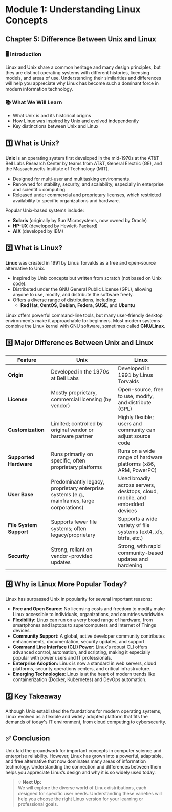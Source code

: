 # Module 1: Understanding Linux Concepts

## Chapter 5: Difference Between Unix and Linux

### 🖥️ Introduction

Linux and Unix share a common heritage and many design principles, but they are distinct operating systems with different histories, licensing models, and areas of use. Understanding their similarities and differences will help you appreciate why Linux has become such a dominant force in modern information technology.

### 📚 What We Will Learn

- What Unix is and its historical origins  
- How Linux was inspired by Unix and evolved independently  
- Key distinctions between Unix and Linux

## 1️⃣ What is Unix?

**Unix** is an operating system first developed in the mid-1970s at the AT&T Bell Labs Research Center by teams from AT&T, General Electric (GE), and the Massachusetts Institute of Technology (MIT).

- Designed for multi-user and multitasking environments.
- Renowned for stability, security, and scalability, especially in enterprise and scientific computing.
- Released under commercial and proprietary licenses, which restricted availability to specific organizations and hardware.

Popular Unix-based systems include:

- **Solaris** (originally by Sun Microsystems, now owned by Oracle)
- **HP-UX** (developed by Hewlett-Packard)
- **AIX** (developed by IBM)

## 2️⃣ What is Linux?

**Linux** was created in 1991 by Linus Torvalds as a free and open-source alternative to Unix.

- Inspired by Unix concepts but written from scratch (not based on Unix code).
- Distributed under the GNU General Public License (GPL), allowing anyone to use, modify, and distribute the software freely.
- Offers a diverse range of distributions, including:
  - **Red Hat**, **CentOS**, **Debian**, **Fedora**, **SUSE**, and **Ubuntu**

Linux offers powerful command-line tools, but many user-friendly desktop environments make it approachable for beginners. Most modern systems combine the Linux kernel with GNU software, sometimes called **GNU/Linux**.

## 3️⃣ Major Differences Between Unix and Linux

| Feature                | Unix                                                        | Linux                                                           |
|------------------------|-------------------------------------------------------------|-----------------------------------------------------------------|
| **Origin**             | Developed in the 1970s at Bell Labs                        | Developed in 1991 by Linus Torvalds                             |
| **License**            | Mostly proprietary, commercial licensing (by vendor)        | Open-source, free to use, modify, and distribute (GPL)          |
| **Customization**      | Limited; controlled by original vendor or hardware partner  | Highly flexible; users and community can adjust source code      |
| **Supported Hardware** | Runs primarily on specific, often proprietary platforms     | Runs on a wide range of hardware platforms (x86, ARM, PowerPC)  |
| **User Base**          | Predominantly legacy, proprietary enterprise systems (e.g., mainframes, large corporations) | Used broadly across servers, desktops, cloud, mobile, and embedded devices |
| **File System Support**| Supports fewer file systems; often legacy/proprietary       | Supports a wide variety of file systems (ext4, xfs, btrfs, etc.)|
| **Security**           | Strong, reliant on vendor-provided updates                  | Strong, with rapid community-based updates and hardening        |

## 4️⃣ Why is Linux More Popular Today?

Linux has surpassed Unix in popularity for several important reasons:

- **Free and Open Source:** No licensing costs and freedom to modify make Linux accessible to individuals, organizations, and countries worldwide.
- **Flexibility:** Linux can run on a very broad range of hardware, from smartphones and laptops to supercomputers and Internet of Things devices.
- **Community Support:** A global, active developer community contributes enhancements, documentation, security updates, and support.
- **Command Line Interface (CLI) Power:** Linux's robust CLI offers advanced control, automation, and scripting, making it especially popular with power users and IT professionals.
- **Enterprise Adoption:** Linux is now a standard in web servers, cloud platforms, security operations centers, and critical infrastructure.
- **Emerging Technologies:** Linux is at the heart of modern trends like containerization (Docker, Kubernetes) and DevOps automation.

## 5️⃣ Key Takeaway

Although Unix established the foundations for modern operating systems, Linux evolved as a flexible and widely adopted platform that fits the demands of today's IT environment, from cloud computing to cybersecurity.

## ✅ Conclusion

Unix laid the groundwork for important concepts in computer science and enterprise reliability. However, Linux has grown into a powerful, adaptable, and free alternative that now dominates many areas of information technology. Understanding the connection and differences between them helps you appreciate Linux’s design and why it is so widely used today.

> 💡 **Next Up:**  
> We will explore the diverse world of Linux distributions, each designed for specific user needs. Understanding these varieties will help you choose the right Linux version for your learning or professional goals.

